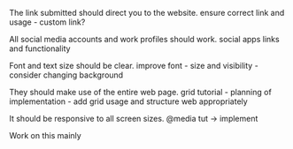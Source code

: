 The link submitted should direct you to the website.
ensure correct link and usage - custom link?

All social media accounts and work profiles should work.
social apps links and functionality

Font and text size should be clear.
improve font - size and visibility - consider changing background

They should make use of the entire web page.
grid tutorial - planning of implementation - add grid usage and structure web appropriately

It should be responsive to all screen sizes.
@media tut -> implement

Work on this mainly 